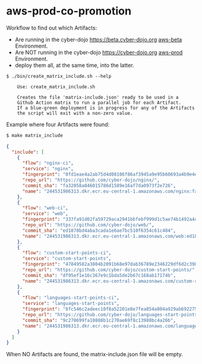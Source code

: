 # aws-prod-co-promotion

Workflow to find out which Artifacts:
- Are running in the cyber-dojo https://beta.cyber-dojo.org
  [aws-beta](https://app.kosli.com/cyber-dojo/environments/aws-beta/snapshots/) Environment.
- Are NOT running in the cyber-dojo https://cyber-dojo.org 
  [aws-prod](https://app.kosli.com/cyber-dojo/environments/aws-prod/snapshots/) Environment.
- deploy them all, at the same time, into the latter.

```shell
$ ./bin/create_matrix_include.sh --help
```

```
    Use: create_matrix_include.sh

    Creates the file 'matrix-include.json' ready to be used in a
    Github Action matrix to run a parallel job for each Artifact.
    If a blue-green deployment is in progress for any of the Artifacts
    the script will exit with a non-zero value.
```

Example where four Artifacts were found:

```bash
$ make matrix_include
```

```json
{
  "include": [
    {
      "flow": "nginx-ci",
      "service": "nginx",
      "fingerprint": "0fd1eae4a2ab75d4d08106f86af3945a9e95b60693a4b9e4e44b59cc5887fdd1",
      "repo_url": "https://github.com/cyber-dojo/nginx/",
      "commit_sha": "fa32058a046015786d1589e16af7da0973f2e726",
      "name": "244531986313.dkr.ecr.eu-central-1.amazonaws.com/nginx:fa32058@sha256:0fd1eae4a2ab75d4d08106f86af3945a9e95b60693a4b9e4e44b59cc5887fdd1"
    },
    {
      "flow": "web-ci",
      "service": "web",
      "fingerprint": "337fa91d02fa59729aca2941bbfebf999d1c5ae74b1492a4c99a33a925c7f052",
      "repo_url": "https://github.com/cyber-dojo/web/",
      "commit_sha": "ed1878bd4aba3cada1e6ae7bc510f6354c61c484",
      "name": "244531986313.dkr.ecr.eu-central-1.amazonaws.com/web:ed1878b@sha256:337fa91d02fa59729aca2941bbfebf999d1c5ae74b1492a4c99a33a925c7f052"
    },
    {
      "flow": "custom-start-points-ci",
      "service": "custom-start-points",
      "fingerprint": "47849582a3804b2091b68e97dab36789e2346229df6d2c398c256a51c884e5ce",
      "repo_url": "https://github.com/cyber-dojo/custom-start-points/",
      "commit_sha": "df95ef1e16c367e9c1bda5de2b67c168ab17174b",
      "name": "244531986313.dkr.ecr.eu-central-1.amazonaws.com/custom-start-points:df95ef1@sha256:47849582a3804b2091b68e97dab36789e2346229df6d2c398c256a51c884e5ce"
    },
    {
      "flow": "languages-start-points-ci",
      "service": "languages-start-points",
      "fingerprint": "8fc546c2adeec10f8a52201e8e7fea854a804a929ab692275b61cbce141c9182",
      "repo_url": "https://github.com/cyber-dojo/languages-start-points/",
      "commit_sha": "9c270699fa10888b1c270ae69f8c13988bc4a26b",
      "name": "244531986313.dkr.ecr.eu-central-1.amazonaws.com/languages-start-points:9c27069@sha256:8fc546c2adeec10f8a52201e8e7fea854a804a929ab692275b61cbce141c9182"
    }
  ]
}
```

When NO Artifacts are found, the matrix-include.json file will be empty.
